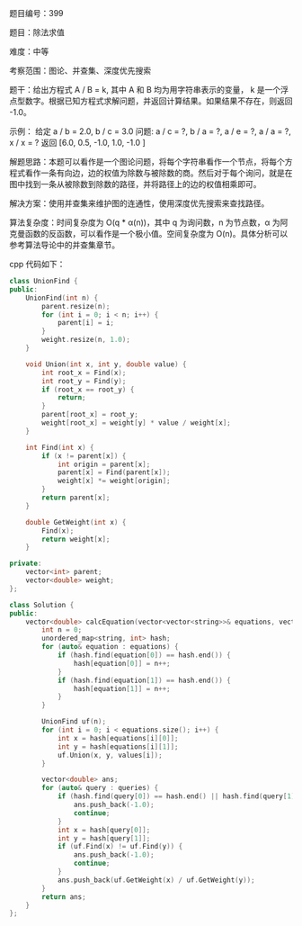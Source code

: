 题目编号：399

题目：除法求值

难度：中等

考察范围：图论、并查集、深度优先搜索

题干：给出方程式 A / B = k, 其中 A 和 B 均为用字符串表示的变量， k 是一个浮点型数字。根据已知方程式求解问题，并返回计算结果。如果结果不存在，则返回 -1.0。

示例：
给定 a / b = 2.0, b / c = 3.0
问题: a / c = ?, b / a = ?, a / e = ?, a / a = ?, x / x = ?
返回 [6.0, 0.5, -1.0, 1.0, -1.0 ]

解题思路：本题可以看作是一个图论问题，将每个字符串看作一个节点，将每个方程式看作一条有向边，边的权值为除数与被除数的商。然后对于每个询问，就是在图中找到一条从被除数到除数的路径，并将路径上的边的权值相乘即可。

解决方案：使用并查集来维护图的连通性，使用深度优先搜索来查找路径。

算法复杂度：时间复杂度为 O(q * α(n))，其中 q 为询问数，n 为节点数，α 为阿克曼函数的反函数，可以看作是一个极小值。空间复杂度为 O(n)。具体分析可以参考算法导论中的并查集章节。 

cpp 代码如下：

```cpp
class UnionFind {
public:
    UnionFind(int n) {
        parent.resize(n);
        for (int i = 0; i < n; i++) {
            parent[i] = i;
        }
        weight.resize(n, 1.0);
    }

    void Union(int x, int y, double value) {
        int root_x = Find(x);
        int root_y = Find(y);
        if (root_x == root_y) {
            return;
        }
        parent[root_x] = root_y;
        weight[root_x] = weight[y] * value / weight[x];
    }

    int Find(int x) {
        if (x != parent[x]) {
            int origin = parent[x];
            parent[x] = Find(parent[x]);
            weight[x] *= weight[origin];
        }
        return parent[x];
    }

    double GetWeight(int x) {
        Find(x);
        return weight[x];
    }

private:
    vector<int> parent;
    vector<double> weight;
};

class Solution {
public:
    vector<double> calcEquation(vector<vector<string>>& equations, vector<double>& values, vector<vector<string>>& queries) {
        int n = 0;
        unordered_map<string, int> hash;
        for (auto& equation : equations) {
            if (hash.find(equation[0]) == hash.end()) {
                hash[equation[0]] = n++;
            }
            if (hash.find(equation[1]) == hash.end()) {
                hash[equation[1]] = n++;
            }
        }

        UnionFind uf(n);
        for (int i = 0; i < equations.size(); i++) {
            int x = hash[equations[i][0]];
            int y = hash[equations[i][1]];
            uf.Union(x, y, values[i]);
        }

        vector<double> ans;
        for (auto& query : queries) {
            if (hash.find(query[0]) == hash.end() || hash.find(query[1]) == hash.end()) {
                ans.push_back(-1.0);
                continue;
            }
            int x = hash[query[0]];
            int y = hash[query[1]];
            if (uf.Find(x) != uf.Find(y)) {
                ans.push_back(-1.0);
                continue;
            }
            ans.push_back(uf.GetWeight(x) / uf.GetWeight(y));
        }
        return ans;
    }
};
```